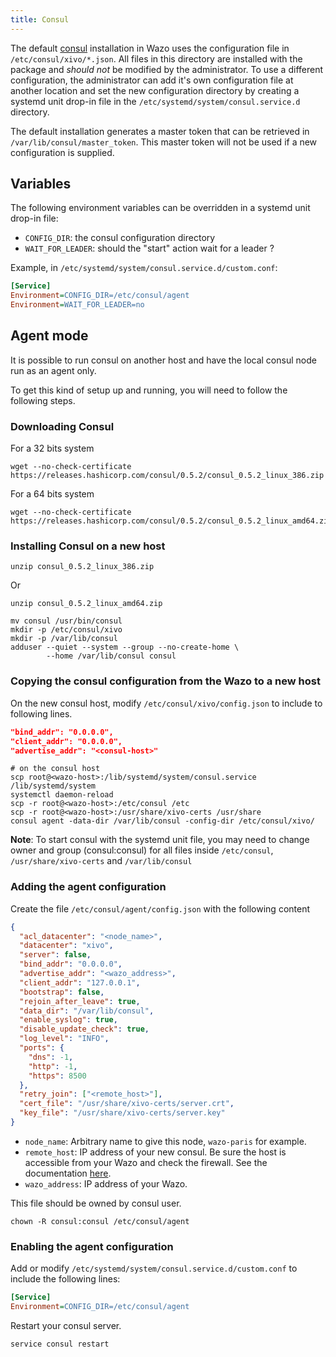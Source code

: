 ```yaml
---
title: Consul
---
```


The default [consul](https://consul.io) installation in Wazo uses the configuration file in
`/etc/consul/xivo/*.json`. All files in this directory are installed with the package and _should
not_ be modified by the administrator. To use a different configuration, the administrator can add
it's own configuration file at another location and set the new configuration directory by creating
a systemd unit drop-in file in the `/etc/systemd/system/consul.service.d` directory.

The default installation generates a master token that can be retrieved in
`/var/lib/consul/master_token`. This master token will not be used if a new configuration is
supplied.

## Variables

The following environment variables can be overridden in a systemd unit drop-in file:

- `CONFIG_DIR`: the consul configuration directory
- `WAIT_FOR_LEADER`: should the "start" action wait for a leader ?

Example, in `/etc/systemd/system/consul.service.d/custom.conf`:

```ini
[Service]
Environment=CONFIG_DIR=/etc/consul/agent
Environment=WAIT_FOR_LEADER=no
```

## Agent mode

It is possible to run consul on another host and have the local consul node run as an agent only.

To get this kind of setup up and running, you will need to follow the following steps.

### Downloading Consul

For a 32 bits system

```shell
wget --no-check-certificate https://releases.hashicorp.com/consul/0.5.2/consul_0.5.2_linux_386.zip
```

For a 64 bits system

```shell
wget --no-check-certificate https://releases.hashicorp.com/consul/0.5.2/consul_0.5.2_linux_amd64.zip
```

### Installing Consul on a new host

```shell
unzip consul_0.5.2_linux_386.zip
```

Or

```shell
unzip consul_0.5.2_linux_amd64.zip
```

```shell
mv consul /usr/bin/consul
mkdir -p /etc/consul/xivo
mkdir -p /var/lib/consul
adduser --quiet --system --group --no-create-home \
        --home /var/lib/consul consul
```

### Copying the consul configuration from the Wazo to a new host

On the new consul host, modify `/etc/consul/xivo/config.json` to include to following lines.

```json
"bind_addr": "0.0.0.0",
"client_addr": "0.0.0.0",
"advertise_addr": "<consul-host>"
```

```shell
# on the consul host
scp root@<wazo-host>:/lib/systemd/system/consul.service /lib/systemd/system
systemctl daemon-reload
scp -r root@<wazo-host>:/etc/consul /etc
scp -r root@<wazo-host>:/usr/share/xivo-certs /usr/share
consul agent -data-dir /var/lib/consul -config-dir /etc/consul/xivo/
```

**Note**: To start consul with the systemd unit file, you may need to change owner and group
(consul:consul) for all files inside `/etc/consul`, `/usr/share/xivo-certs` and `/var/lib/consul`

### Adding the agent configuration

Create the file `/etc/consul/agent/config.json` with the following content

```json
{
  "acl_datacenter": "<node_name>",
  "datacenter": "xivo",
  "server": false,
  "bind_addr": "0.0.0.0",
  "advertise_addr": "<wazo_address>",
  "client_addr": "127.0.0.1",
  "bootstrap": false,
  "rejoin_after_leave": true,
  "data_dir": "/var/lib/consul",
  "enable_syslog": true,
  "disable_update_check": true,
  "log_level": "INFO",
  "ports": {
    "dns": -1,
    "http": -1,
    "https": 8500
  },
  "retry_join": ["<remote_host>"],
  "cert_file": "/usr/share/xivo-certs/server.crt",
  "key_file": "/usr/share/xivo-certs/server.key"
}
```

- `node_name`: Arbitrary name to give this node, `wazo-paris` for example.
- `remote_host`: IP address of your new consul. Be sure the host is accessible from your Wazo and
  check the firewall. See the documentation [here](/uc-doc/contributors/network).
- `wazo_address`: IP address of your Wazo.

This file should be owned by consul user.

```shell
chown -R consul:consul /etc/consul/agent
```

### Enabling the agent configuration

Add or modify `/etc/systemd/system/consul.service.d/custom.conf` to include the following lines:

```ini
[Service]
Environment=CONFIG_DIR=/etc/consul/agent
```

Restart your consul server.

```shell
service consul restart
```
